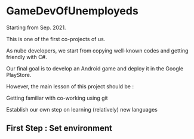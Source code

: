 # GameDevOfUnemployeds
Starting from Sep. 2021.

This is one of the first co-projects of us.

As nube developers, we start from copying well-known codes and getting friendly with C#.

Our final goal is to develop an Android game and deploy it in the Google PlayStore.

However, the main lesson of this project should be :

  Getting familiar with co-working using git

  Establish our own step on learning (relatively) new languages

## First Step : Set environment
